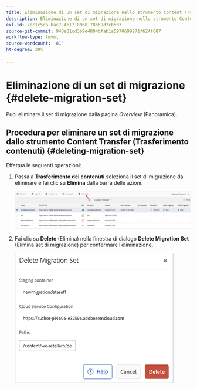 ```yaml
---
title: Eliminazione di un set di migrazione nello strumento Content Transfer (Trasferimento contenuti)
description: Eliminazione di un set di migrazione nello strumento Content Transfer (Trasferimento contenuti)
exl-id: 7ec1c5ca-bac7-4617-8068-78569d7cb503
source-git-commit: 940a01cd3b9e4804bfab1a5970699271f624f087
workflow-type: tm+mt
source-wordcount: '81'
ht-degree: 39%

---
```


# Eliminazione di un set di migrazione {#delete-migration-set}

Puoi eliminare il set di migrazione dalla pagina *Overview* (Panoramica).


## Procedura per eliminare un set di migrazione dallo strumento Content Transfer (Trasferimento contenuti) {#deleting-migration-set}

Effettua le seguenti operazioni:

1. Passa a **Trasferimento dei contenuti** seleziona il set di migrazione da eliminare e fai clic su **Elimina** dalla barra delle azioni.

   ![immagine](/help/journey-migration/content-transfer-tool/assets-ctt/migration-delete1.png)

1. Fai clic su **Delete** (Elimina) nella finestra di dialogo **Delete Migration Set** (Elimina set di migrazione) per confermare l’eliminazione.

   ![immagine](/help/journey-migration/content-transfer-tool/assets-ctt/migration-delete2.png)
